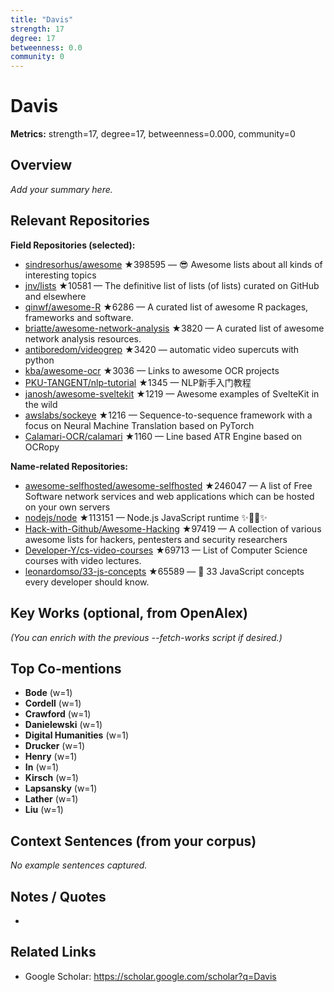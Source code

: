 ```yaml
---
title: "Davis"
strength: 17
degree: 17
betweenness: 0.0
community: 0
---
```


# Davis

**Metrics:** strength=17, degree=17, betweenness=0.000, community=0

## Overview
_Add your summary here._

## Relevant Repositories
**Field Repositories (selected):**
- [sindresorhus/awesome](https://github.com/sindresorhus/awesome) ★398595 — 😎 Awesome lists about all kinds of interesting topics
- [jnv/lists](https://github.com/jnv/lists) ★10581 — The definitive list of lists (of lists) curated on GitHub and elsewhere
- [qinwf/awesome-R](https://github.com/qinwf/awesome-R) ★6286 — A curated list of awesome R packages, frameworks and software.
- [briatte/awesome-network-analysis](https://github.com/briatte/awesome-network-analysis) ★3820 — A curated list of awesome network analysis resources.
- [antiboredom/videogrep](https://github.com/antiboredom/videogrep) ★3420 — automatic video supercuts with python
- [kba/awesome-ocr](https://github.com/kba/awesome-ocr) ★3036 — Links to awesome OCR projects
- [PKU-TANGENT/nlp-tutorial](https://github.com/PKU-TANGENT/nlp-tutorial) ★1345 — NLP新手入门教程
- [janosh/awesome-sveltekit](https://github.com/janosh/awesome-sveltekit) ★1219 — Awesome examples of SvelteKit in the wild
- [awslabs/sockeye](https://github.com/awslabs/sockeye) ★1216 — Sequence-to-sequence framework with a focus on Neural Machine Translation based on PyTorch
- [Calamari-OCR/calamari](https://github.com/Calamari-OCR/calamari) ★1160 — Line based ATR Engine based on OCRopy

**Name-related Repositories:**
- [awesome-selfhosted/awesome-selfhosted](https://github.com/awesome-selfhosted/awesome-selfhosted) ★246047 — A list of Free Software network services and web applications which can be hosted on your own servers
- [nodejs/node](https://github.com/nodejs/node) ★113151 — Node.js JavaScript runtime ✨🐢🚀✨
- [Hack-with-Github/Awesome-Hacking](https://github.com/Hack-with-Github/Awesome-Hacking) ★97419 — A collection of various awesome lists for hackers, pentesters and security researchers
- [Developer-Y/cs-video-courses](https://github.com/Developer-Y/cs-video-courses) ★69713 — List of Computer Science courses with video lectures.
- [leonardomso/33-js-concepts](https://github.com/leonardomso/33-js-concepts) ★65589 — 📜 33 JavaScript concepts every developer should know.


## Key Works (optional, from OpenAlex)
_(You can enrich with the previous --fetch-works script if desired.)_

## Top Co-mentions
- **Bode** (w=1)
- **Cordell** (w=1)
- **Crawford** (w=1)
- **Danielewski** (w=1)
- **Digital Humanities** (w=1)
- **Drucker** (w=1)
- **Henry** (w=1)
- **In** (w=1)
- **Kirsch** (w=1)
- **Lapsansky** (w=1)
- **Lather** (w=1)
- **Liu** (w=1)

## Context Sentences (from your corpus)
_No example sentences captured._

## Notes / Quotes
- 

## Related Links
- Google Scholar: https://scholar.google.com/scholar?q=Davis
